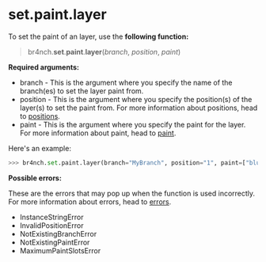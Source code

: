 # set.paint.layer

To set the paint of an layer, use the **following function:**

> br4nch.**set**.**paint**.**layer**(*branch*, *position*, *paint*)

**Required arguments:**

- branch - This is the argument where you specify the name of the branch(es) to set the layer paint from.
- position - This is the argument where you specify the position(s) of the layer(s) to set the paint from. For more information about positions, head to [positions](../../../guides/positions.md).
- paint - This is the argument where you specify the paint for the layer. For more information about paint, head to [paint](../../../guides/paint.md).

Here's an example:

```python
>>> br4nch.set.paint.layer(branch="MyBranch", position="1", paint=["blue", "bold"])
```

**Possible errors:**

These are the errors that may pop up when the function is used incorrectly. For more information about errors, head to [errors](../../../guides/errors.md).

- InstanceStringError
- InvalidPositionError
- NotExistingBranchError
- NotExistingPaintError
- MaximumPaintSlotsError
